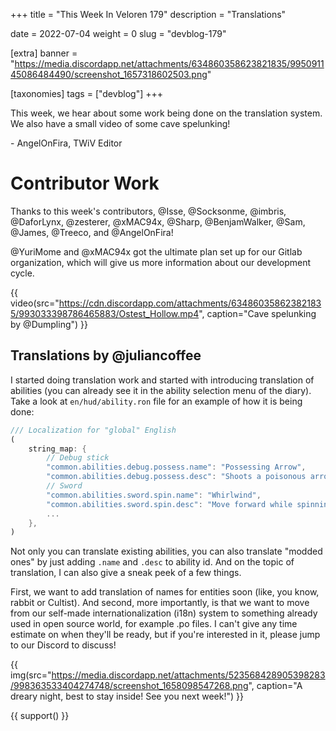 +++
title = "This Week In Veloren 179"
description = "Translations"

date = 2022-07-04
weight = 0
slug = "devblog-179"

[extra]
banner = "https://media.discordapp.net/attachments/634860358623821835/995091145086484490/screenshot_1657318602503.png"

[taxonomies]
tags = ["devblog"]
+++

This week, we hear about some work being done on the translation system. We also
have a small video of some cave spelunking!

\- AngelOnFira, TWiV Editor

# Contributor Work

Thanks to this week's contributors, @Isse, @Socksonme, @imbris, @DaforLynx,
@zesterer, @xMAC94x, @Sharp, @BenjamWalker, @Sam, @James, @Treeco, and
@AngelOnFira!

@YuriMome and @xMAC94x got the ultimate plan set up for our Gitlab organization,
which will give us more information about our development cycle.

{{
    video(src="https://cdn.discordapp.com/attachments/634860358623821835/993033398786465883/Ostest_Hollow.mp4",
    caption="Cave spelunking by @Dumpling") }}

## Translations by @juliancoffee

I started doing translation work and started with introducing translation of
abilities (you can already see it in the ability selection menu of the diary).
Take a look at `en/hud/ability.ron` file for an example of how it is being done:

```rust
/// Localization for "global" English
(
    string_map: {
        // Debug stick
        "common.abilities.debug.possess.name": "Possessing Arrow",
        "common.abilities.debug.possess.desc": "Shoots a poisonous arrow. Lets you control your target.",
        // Sword
        "common.abilities.sword.spin.name": "Whirlwind",
        "common.abilities.sword.spin.desc": "Move forward while spinning with your sword.",
        ...
    },
)
```

Not only you can translate existing abilities, you can also translate "modded
ones" by just adding `.name` and `.desc` to ability id. And on the topic of
translation, I can also give a sneak peek of a few things.

First, we want to add translation of names for entities soon (like, you know,
rabbit or Cultist). And second, more importantly, is that we want to move from
our self-made internationalization (i18n) system to something already used in
open source world, for example .po files. I can't give any time estimate on when
they'll be ready, but if you're interested in it, please jump to our Discord to
discuss!

{{
    img(src="https://media.discordapp.net/attachments/523568428905398283/998363533404274748/screenshot_1658098547268.png",
    caption="A dreary night, best to stay inside! See you next week!") }}

{{ support() }}
